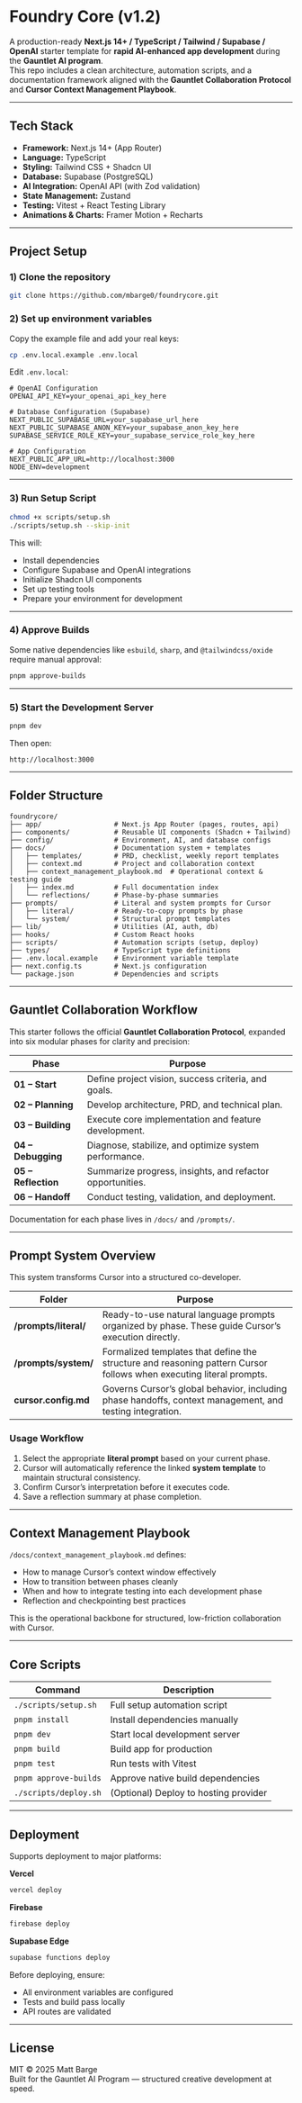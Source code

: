 # Foundry Core (v1.2)

A production-ready **Next.js 14+ / TypeScript / Tailwind / Supabase / OpenAI** starter template for **rapid AI-enhanced app development** during the **Gauntlet AI program**.  
This repo includes a clean architecture, automation scripts, and a documentation framework aligned with the **Gauntlet Collaboration Protocol** and **Cursor Context Management Playbook**.

---

## Tech Stack

- **Framework:** Next.js 14+ (App Router)  
- **Language:** TypeScript  
- **Styling:** Tailwind CSS + Shadcn UI  
- **Database:** Supabase (PostgreSQL)  
- **AI Integration:** OpenAI API (with Zod validation)  
- **State Management:** Zustand  
- **Testing:** Vitest + React Testing Library  
- **Animations & Charts:** Framer Motion + Recharts  

---

## Project Setup

### 1) Clone the repository

```bash
git clone https://github.com/mbarge0/foundrycore.git
```

### 2) Set up environment variables

Copy the example file and add your real keys:

```bash
cp .env.local.example .env.local
```

Edit `.env.local`:

```
# OpenAI Configuration
OPENAI_API_KEY=your_openai_api_key_here

# Database Configuration (Supabase)
NEXT_PUBLIC_SUPABASE_URL=your_supabase_url_here
NEXT_PUBLIC_SUPABASE_ANON_KEY=your_supabase_anon_key_here
SUPABASE_SERVICE_ROLE_KEY=your_supabase_service_role_key_here

# App Configuration
NEXT_PUBLIC_APP_URL=http://localhost:3000
NODE_ENV=development
```

---

### 3) Run Setup Script

```bash
chmod +x scripts/setup.sh
./scripts/setup.sh --skip-init
```

This will:

- Install dependencies  
- Configure Supabase and OpenAI integrations  
- Initialize Shadcn UI components  
- Set up testing tools  
- Prepare your environment for development  

---

### 4) Approve Builds

Some native dependencies like `esbuild`, `sharp`, and `@tailwindcss/oxide` require manual approval:

```bash
pnpm approve-builds
```

---

### 5) Start the Development Server

```bash
pnpm dev
```

Then open:

```
http://localhost:3000
```

---

## Folder Structure

```
foundrycore/
├── app/                  # Next.js App Router (pages, routes, api)
├── components/           # Reusable UI components (Shadcn + Tailwind)
├── config/               # Environment, AI, and database configs
├── docs/                 # Documentation system + templates
│   ├── templates/        # PRD, checklist, weekly report templates
│   ├── context.md        # Project and collaboration context
│   ├── context_management_playbook.md  # Operational context & testing guide
│   ├── index.md          # Full documentation index
│   └── reflections/      # Phase-by-phase summaries
├── prompts/              # Literal and system prompts for Cursor
│   ├── literal/          # Ready-to-copy prompts by phase
│   └── system/           # Structural prompt templates
├── lib/                  # Utilities (AI, auth, db)
├── hooks/                # Custom React hooks
├── scripts/              # Automation scripts (setup, deploy)
├── types/                # TypeScript type definitions
├── .env.local.example    # Environment variable template
├── next.config.ts        # Next.js configuration
└── package.json          # Dependencies and scripts
```

---

## Gauntlet Collaboration Workflow

This starter follows the official **Gauntlet Collaboration Protocol**, expanded into six modular phases for clarity and precision:

| Phase | Purpose |
|--------|----------|
| **01 – Start** | Define project vision, success criteria, and goals. |
| **02 – Planning** | Develop architecture, PRD, and technical plan. |
| **03 – Building** | Execute core implementation and feature development. |
| **04 – Debugging** | Diagnose, stabilize, and optimize system performance. |
| **05 – Reflection** | Summarize progress, insights, and refactor opportunities. |
| **06 – Handoff** | Conduct testing, validation, and deployment. |

Documentation for each phase lives in `/docs/` and `/prompts/`.

---

## Prompt System Overview

This system transforms Cursor into a structured co-developer.

| Folder | Purpose |
|---------|----------|
| **/prompts/literal/** | Ready-to-use natural language prompts organized by phase. These guide Cursor’s execution directly. |
| **/prompts/system/** | Formalized templates that define the structure and reasoning pattern Cursor follows when executing literal prompts. |
| **cursor.config.md** | Governs Cursor’s global behavior, including phase handoffs, context management, and testing integration. |

### Usage Workflow

1. Select the appropriate **literal prompt** based on your current phase.  
2. Cursor will automatically reference the linked **system template** to maintain structural consistency.  
3. Confirm Cursor’s interpretation before it executes code.  
4. Save a reflection summary at phase completion.  

---

## Context Management Playbook

`/docs/context_management_playbook.md` defines:

- How to manage Cursor’s context window effectively  
- How to transition between phases cleanly  
- When and how to integrate testing into each development phase  
- Reflection and checkpointing best practices  

This is the operational backbone for structured, low-friction collaboration with Cursor.

---

## Core Scripts

| Command | Description |
|----------|-------------|
| `./scripts/setup.sh` | Full setup automation script |
| `pnpm install` | Install dependencies manually |
| `pnpm dev` | Start local development server |
| `pnpm build` | Build app for production |
| `pnpm test` | Run tests with Vitest |
| `pnpm approve-builds` | Approve native build dependencies |
| `./scripts/deploy.sh` | (Optional) Deploy to hosting provider |

---

## Deployment

Supports deployment to major platforms:

**Vercel**

```bash
vercel deploy
```

**Firebase**

```bash
firebase deploy
```

**Supabase Edge**

```bash
supabase functions deploy
```

Before deploying, ensure:

- All environment variables are configured  
- Tests and build pass locally  
- API routes are validated  

---

## License

MIT © 2025 Matt Barge  
Built for the Gauntlet AI Program — structured creative development at speed.
